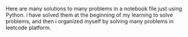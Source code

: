 Here are many solutions to many problems in a notebook file just using Python.
i have solved them at the beginning of my learning to solve problems,
and then i organized myself by solving many problems in leetcode platform.
